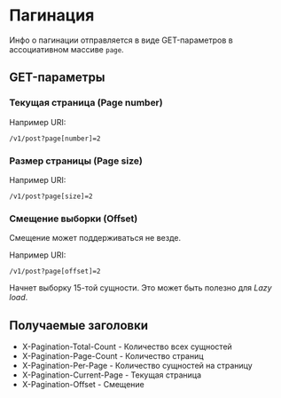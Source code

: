 Пагинация
===

Инфо о пагинации отправляется в виде GET-параметров в ассоциативном массиве `page`.

## GET-параметры

### Текущая страница (Page number)

Например URI:

    /v1/post?page[number]=2

### Размер страницы (Page size)

Например URI:

    /v1/post?page[size]=2

### Смещение выборки (Offset)

Смещение может поддерживаться не везде.

Например URI:

    /v1/post?page[offset]=2

Начнет выборку 15-той сущности. Это может быть полезно для *Lazy load*.

## Получаемые заголовки

* X-Pagination-Total-Count - Количество всех сущностей
* X-Pagination-Page-Count - Количество страниц
* X-Pagination-Per-Page - Количество сущностей на страницу
* X-Pagination-Current-Page - Текущая страница
* X-Pagination-Offset - Смещение
